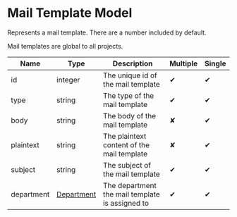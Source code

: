 # Mail Template Model

Represents a mail template. There are a number included by default.

Mail templates are global to all projects.

| Name          | Type                              | Description                                       | Multiple | Single |
|---------------|-----------------------------------|---------------------------------------------------|----------|--------|
| id            | integer                           | The unique id of the mail template                |    ✔     |   ✔    |
| type          | string                            | The type of the mail template                     |    ✔     |   ✔    |
| body          | string                            | The body of the mail template                     |    ✘     |   ✔    |
| plaintext     | string                            | The plaintext content of the mail template        |    ✘     |   ✔    |
| subject       | string                            | The subject of the mail template                  |    ✔     |   ✔    |
| department    | [Department](api-department.md)   | The department the mail template is assigned to   |    ✔     |   ✔    |
